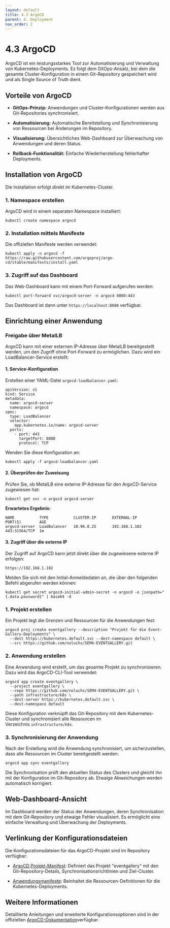 ```yaml
---
layout: default
title: 4.3 ArgoCD
parent: 4. Deployment
nav_order: 2
---
```

# 4.3 ArgoCD

ArgoCD ist ein leistungsstarkes Tool zur Automatisierung und Verwaltung von Kubernetes-Deployments. Es folgt dem GitOps-Ansatz, bei dem die gesamte Cluster-Konfiguration in einem Git-Repository gespeichert wird und als Single Source of Truth dient.

## Vorteile von ArgoCD

- **GitOps-Prinzip:** Anwendungen und Cluster-Konfigurationen werden aus Git-Repositories synchronisiert.
    
- **Automatisierung:** Automatische Bereitstellung und Synchronisierung von Ressourcen bei Änderungen im Repository.
    
- **Visualisierung:** Übersichtliches Web-Dashboard zur Überwachung von Anwendungen und deren Status.
    
- **Rollback-Funktionalität:** Einfache Wiederherstellung fehlerhafter Deployments.
    

## Installation von ArgoCD

Die Installation erfolgt direkt im Kubernetes-Cluster.

### 1. Namespace erstellen

ArgoCD wird in einem separaten Namespace installiert:

```
kubectl create namespace argocd
```

### 2. Installation mittels Manifeste

Die offiziellen Manifeste werden verwendet:

```
kubectl apply -n argocd -f https://raw.githubusercontent.com/argoproj/argo-cd/stable/manifests/install.yaml
```

### 3. Zugriff auf das Dashboard

Das Web-Dashboard kann mit einem Port-Forward aufgerufen werden:

```
kubectl port-forward svc/argocd-server -n argocd 8080:443
```

Das Dashboard ist dann unter `https://localhost:8080` verfügbar.

## Einrichtung einer Anwendung

### Freigabe über MetalLB

ArgoCD kann mit einer externen IP-Adresse über MetalLB bereitgestellt werden, um den Zugriff ohne Port-Forward zu ermöglichen. Dazu wird ein LoadBalancer-Service erstellt:

#### 1. Service-Konfiguration

Erstellen einer YAML-Datei `argocd-loadbalancer.yaml`:

```
apiVersion: v1
kind: Service
metadata:
  name: argocd-server
  namespace: argocd
spec:
  type: LoadBalancer
  selector:
    app.kubernetes.io/name: argocd-server
  ports:
    - port: 443
      targetPort: 8080
      protocol: TCP
```

Wenden Sie diese Konfiguration an:

```
kubectl apply -f argocd-loadbalancer.yaml
```

#### 2. Überprüfen der Zuweisung

Prüfen Sie, ob MetalLB eine externe IP-Adresse für den ArgoCD-Service zugewiesen hat:

```
kubectl get svc -n argocd argocd-server
```

**Erwartetes Ergebnis:**

```
NAME           TYPE           CLUSTER-IP       EXTERNAL-IP      PORT(S)        AGE
argocd-server  LoadBalancer   10.96.0.25       192.168.1.102    443:31564/TCP  1m
```

#### 3. Zugriff über die externe IP

Der Zugriff auf ArgoCD kann jetzt direkt über die zugewiesene externe IP erfolgen:

```
https://192.168.1.102
```

Melden Sie sich mit den Initial-Anmeldedaten an, die über den folgenden Befehl abgerufen werden können:

```
kubectl get secret argocd-initial-admin-secret -n argocd -o jsonpath="{.data.password}" | base64 -d
```

### 1. Projekt erstellen

Ein Projekt legt die Grenzen und Ressourcen für die Anwendungen fest:

```
argocd proj create eventgallery --description "Projekt für die Event-Gallery-Deployments" \
  --dest https://kubernetes.default.svc --dest-namespace default \
  --src https://github.com/noluchs/SEM4-EVENTGALLERY.git
```

### 2. Anwendung erstellen

Eine Anwendung wird erstellt, um das gesamte Projekt zu synchronisieren. Dazu wird das ArgoCD-CLI-Tool verwendet:

```
argocd app create eventgallery \
  --project eventgallery \
  --repo https://github.com/noluchs/SEM4-EVENTGALLERY.git \
  --path infrastructure/k8s \
  --dest-server https://kubernetes.default.svc \
  --dest-namespace default
```

Diese Konfiguration verknüpft das Git-Repository mit dem Kubernetes-Cluster und synchronisiert alle Ressourcen im Verzeichnis `infrastructure/k8s`.

### 3. Synchronisierung der Anwendung

Nach der Erstellung wird die Anwendung synchronisiert, um sicherzustellen, dass alle Ressourcen im Cluster bereitgestellt werden:

```
argocd app sync eventgallery
```

Die Synchronisation prüft den aktuellen Status des Clusters und gleicht ihn mit der Konfiguration im Git-Repository ab. Etwaige Abweichungen werden automatisch korrigiert.

## Web-Dashboard-Ansicht

Im Dashboard werden der Status der Anwendungen, deren Synchronisation mit dem Git-Repository und etwaige Fehler visualisiert. Es ermöglicht eine einfache Verwaltung und Überwachung der Deployments.

## Verlinkung der Konfigurationsdateien

Die Konfigurationsdateien für das ArgoCD-Projekt sind im Repository verfügbar:

- [ArgoCD Projekt-Manifest](https://github.com/noluchs/SEM4-EVENTGALLERY/blob/main/infrastructure/argocd/eventgallery-project.yaml): Definiert das Projekt "eventgallery" mit den Git-Repository-Details, Synchronisationsrichtlinien und Ziel-Cluster.
    
- [Anwendungsmanifeste](https://github.com/noluchs/SEM4-EVENTGALLERY/tree/main/infrastructure/k8s): Beinhaltet die Ressourcen-Definitionen für die Kubernetes-Deployments.
    

## Weitere Informationen

Detaillierte Anleitungen und erweiterte Konfigurationsoptionen sind in der offiziellen [ArgoCD-Dokumentation](https://argo-cd.readthedocs.io/)verfügbar.